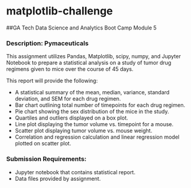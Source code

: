 # matplotlib-challenge
##GA Tech Data Science and Analytics Boot Camp Module 5
### Description: Pymaceuticals
This assignment utilizes Pandas, Matplotlib, scipy, numpy, and Jupyter Notebook to prepare a statistical analysis on a study of tumor drug regimens given to mice over the course of 45 days.  

This report will provide the following:
* A statistical summary of the mean, median, variance, standard deviation, and SEM for each drug regimen.
* Bar chart outlining total number of timepoints for each drug regimen.
* Pie chart showing the sex distribution of the mice in the study.
* Quartiles and outliers displayed on a box plot.
* Line plot displaying the tumor volume vs. timepoint for a mouse.
* Scatter plot displaying tumor volume  vs. mouse weight.
* Correlation and regression calculation and linear regression model plotted on scatter plot.

### Submission Requirements:
* Jupyter notebook that contains statistical report.
* Data files provided by assignment.